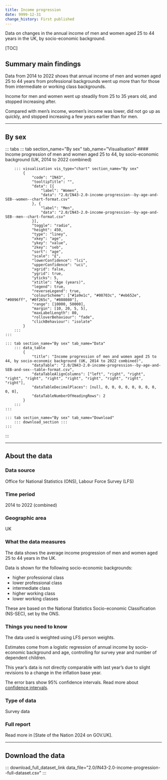 ```yaml
---
title: Income progression
date: 9999-12-31
change_history: First published
---
```


Data on changes in the annual income of men and women aged 25 to 44 years in the UK, by socio-economic background.

[TOC]

## Summary main findings

Data from 2014 to 2022 shows that annual income of men and women aged 25 to 44 years from professional backgrounds went up more than for those from intermediate or working class backgrounds.

Income for men and women went up steadily from 25 to 35 years old, and stopped increasing after. 

Compared with men’s income, women’s income was lower, did not go up as quickly, and stopped increasing a few years earlier than for men.

---

## By sex

::: tabs
    ::: tab section_name="By sex" tab_name="Visualisation"
        #### Income progression of men and women aged 25 to 44, by socio-economic background (UK, 2014 to 2022 combined)

        ::: visualisation vis_type="chart" section_name="By sex"
            {
                "code": "IN43",
                "tooltipTitle": "",
                "data": [{
                    "label": "Women",
                    "data": "2.0/IN43-2.0-income-progression--by-age-and-SEB--women--chart-format.csv"
                }, {
                    "label": "Men",
                    "data": "2.0/IN43-2.0-income-progression--by-age-and-SEB--men--chart-format.csv"
                }],
                "toggle": "radio",
                "height": 450,
                "type": "liney",
                "xkey": "age",
                "ykey": "value",
                "zkey": "seb",
                "sort": "age",
                "scale": "£",
                "lowerConfidence": "lci",
                "upperConfidence": "uci",
                "xgrid": false,
                "ygrid": true,
                "yticks": 5,
                "xtitle": "Age (years)",
                "legend": true,
                "reverseLegend": true,
                "colourScheme": ["#1a9e1c", "#00703c", "#eb652e", "#0096ff", "#0f265c", "#808080"],
                "range": [10000, 50000],
                "margin": [10, 20, 5, 5],
                "maxLabelLength": 80,
                "rolloverBehaviour": "fade",
                "clickBehaviour": "isolate"
            }
        :::
    :::

    ::: tab section_name="By sex" tab_name="Data"
        ::: data_table
            {
                "title": "Income progression of men and women aged 25 to 44, by socio-economic background (UK, 2014 to 2022 combined)",
                "dataTable": "2.0/IN43-2.0-income-progression--by-age-and-SEB-and-sex--table-format.csv",
                "dataTableAlignColumns": ["left", "right", "right", "right", "right", "right", "right", "right", "right", "right", "right"],
                "dataTableDecimalPlaces": [null, 0, 0, 0, 0, 0, 0, 0, 0, 0, 0],
                "dataTableNumberOfHeadingRows": 2
            }
        :::
    :::

    ::: tab section_name="By sex" tab_name="Download"
        ::: download_section :::
    :::
:::

---

## About the data

### Data source
Office for National Statistics (ONS), Labour Force Survey (LFS)

### Time period
2014 to 2022 (combined)

### Geographic area
UK

### What the data measures
The data shows the average income progression of men and women aged 25 to 44 years in the UK.

Data is shown for the following socio-economic backgrounds:

* higher professional class
* lower professional class
* intermediate class
* higher working class
* lower working classes

These are based on the National Statistics Socio-economic Classification (NS-SEC), set by the ONS.

### Things you need to know
The data used is weighted using LFS person weights.

Estimates come from a logistic regression of annual income by socio-economic background and age, controlling for survey year and number of dependent children.

This year’s data is not directly comparable with last year’s due to slight revisions to a change in the inflation base year. 

The error bars show 95% confidence intervals. Read more about [confidence intervals](https://dev.social-mobility.data.gov.uk/about-our-analysis#confidence-intervals).

### Type of data
Survey data

### Full report
Read more in [State of the Nation 2024 on GOV.UK].

---

## Download the data

::: download_full_dataset_link data_file="2.0/IN43-2.0-income-progression--full-dataset.csv" :::
